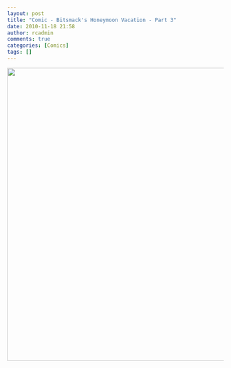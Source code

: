 ```yaml
---
layout: post
title: "Comic - Bitsmack's Honeymoon Vacation - Part 3"
date: 2010-11-18 21:58
author: rcadmin
comments: true
categories: [Comics]
tags: []
---
```

<a href="http://bitsmack.com/wp/2010/11/18/comic-bitsmack…acation-part-3/"><img src="http://bitsmack.com/wp/wp-content/uploads/2010/11/20101118.jpg" alt="" title="Oh yeah, they say life goes on, long after you've inadvertently made fun of two strangers" width="680" height="680" class="alignnone size-full wp-image-2094" /></a>
